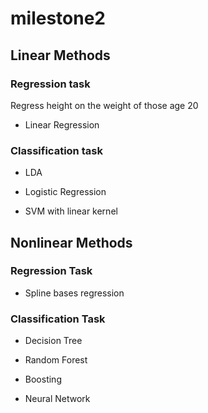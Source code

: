 # milestone2

## Linear Methods

### Regression task

Regress height on the weight of those age 20

- Linear Regression

### Classification task

- LDA

- Logistic Regression

- SVM with linear kernel

## Nonlinear Methods

### Regression Task

- Spline bases regression

### Classification Task

- Decision Tree

- Random Forest

- Boosting

- Neural Network

